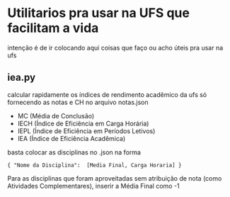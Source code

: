 # Utilitarios pra usar na UFS que facilitam a vida

intenção é de ir colocando aqui coisas que faço ou acho úteis pra usar na ufs

## iea.py
  calcular rapidamente os índices de rendimento acadêmico da ufs só fornecendo as notas e CH no arquivo notas.json
  - MC (Média de Conclusão)
  - IECH (Índice de Eficiência em Carga Horária)
  - IEPL (Índice de Eficiência em Períodos Letivos)
  - IEA (Índice de Eficiência Acadêmica)

  basta colocar as disciplinas no .json na forma
  
` { "Nome da Disciplina":  [Media Final, Carga Horaria] } `
  
  Para as disciplinas que foram aproveitadas sem atribuição de nota (como Atividades Complementares), inserir a Média Final como -1
